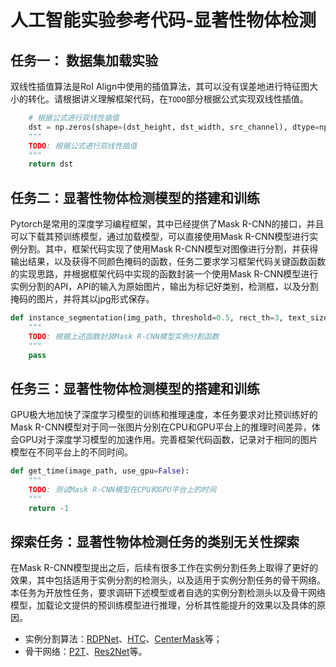 # 人工智能实验参考代码-显著性物体检测

## 任务一： 数据集加载实验
双线性插值算法是RoI Align中使用的插值算法，其可以没有误差地进行特征图大小的转化。请根据讲义理解框架代码，在`TODO`部分根据公式实现双线性插值。

```python
    # 根据公式进行双线性插值
    dst = np.zeros(shape=(dst_height, dst_width, src_channel), dtype=np.float32)
    """
    TODO: 根据公式进行双线性插值
    """
    return dst
```

## 任务二：显著性物体检测模型的搭建和训练

Pytorch是常用的深度学习编程框架，其中已经提供了Mask R-CNN的接口，并且可以下载其预训练模型，通过加载模型，可以直接使用Mask R-CNN模型进行实例分割。其中，框架代码实现了使用Mask R-CNN模型对图像进行分割，并获得输出结果，以及获得不同颜色掩码的函数，任务二要求学习框架代码关键函数函数的实现思路，并根据框架代码中实现的函数封装一个使用Mask R-CNN模型进行实例分割的API，API的输入为原始图片，输出为标记好类别，检测框，以及分割掩码的图片，并将其以jpg形式保存。

```python
def instance_segmentation(img_path, threshold=0.5, rect_th=3, text_size=2, text_th=2):
    """
    TODO: 根据上述函数封装Mask R-CNN模型实例分割函数
    """
    pass
```

## 任务三：显著性物体检测模型的搭建和训练

GPU极大地加快了深度学习模型的训练和推理速度，本任务要求对比预训练好的Mask R-CNN模型对于同一张图片分别在CPU和GPU平台上的推理时间差异，体会GPU对于深度学习模型的加速作用。完善框架代码函数，记录对于相同的图片模型在不同平台上的不同时间。

```python
def get_time(image_path, use_gpu=False):
    """
    TODO: 测试Mask R-CNN模型在CPU和GPU平台上的时间
    """
    return -1
```

## 探索任务：显著性物体检测任务的类别无关性探索

在Mask R-CNN模型提出之后，后续有很多工作在实例分割任务上取得了更好的效果，其中包括适用于实例分割的检测头，以及适用于实例分割任务的骨干网络。本任务为开放性任务，要求调研下述模型或者自选的实例分割检测头以及骨干网络模型，加载论文提供的预训练模型进行推理，分析其性能提升的效果以及具体的原因。
- 实例分割算法：[RDPNet](https://arxiv.org/pdf/2008.12416.pdf)、[HTC](https://arxiv.org/pdf/1901.07518.pdf)、[CenterMask](https://arxiv.org/pdf/1911.06667.pdf)等；
- 骨干网络：[P2T](https://arxiv.org/pdf/2106.12011.pdf)、[Res2Net](https://arxiv.org/pdf/1904.01169.pdf)等。
